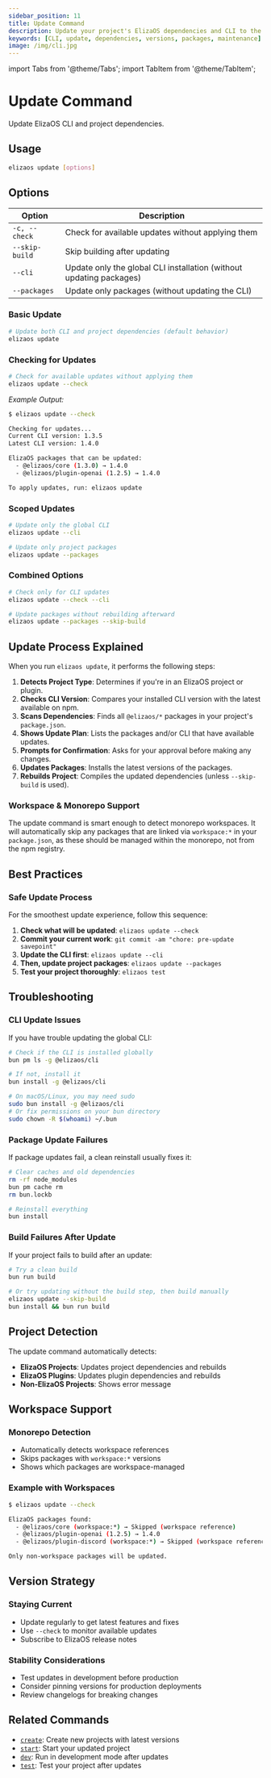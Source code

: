 ```yaml
---
sidebar_position: 11
title: Update Command
description: Update your project's ElizaOS dependencies and CLI to the latest published versions
keywords: [CLI, update, dependencies, versions, packages, maintenance]
image: /img/cli.jpg
---
```


import Tabs from '@theme/Tabs';
import TabItem from '@theme/TabItem';

# Update Command

Update ElizaOS CLI and project dependencies.

<Tabs>
<TabItem value="overview" label="Overview & Options" default>

## Usage

```bash
elizaos update [options]
```

## Options

| Option         | Description                                                         |
| -------------- | ------------------------------------------------------------------- |
| `-c, --check`  | Check for available updates without applying them                   |
| `--skip-build` | Skip building after updating                                        |
| `--cli`        | Update only the global CLI installation (without updating packages) |
| `--packages`   | Update only packages (without updating the CLI)                     |

</TabItem>
<TabItem value="examples" label="Examples">

### Basic Update

```bash
# Update both CLI and project dependencies (default behavior)
elizaos update
```

### Checking for Updates

```bash
# Check for available updates without applying them
elizaos update --check
```

_Example Output:_

```bash
$ elizaos update --check

Checking for updates...
Current CLI version: 1.3.5
Latest CLI version: 1.4.0

ElizaOS packages that can be updated:
  - @elizaos/core (1.3.0) → 1.4.0
  - @elizaos/plugin-openai (1.2.5) → 1.4.0

To apply updates, run: elizaos update
```

### Scoped Updates

```bash
# Update only the global CLI
elizaos update --cli

# Update only project packages
elizaos update --packages
```

### Combined Options

```bash
# Check only for CLI updates
elizaos update --check --cli

# Update packages without rebuilding afterward
elizaos update --packages --skip-build
```

</TabItem>
<TabItem value="guides" label="Guides & Concepts">

## Update Process Explained

When you run `elizaos update`, it performs the following steps:

1.  **Detects Project Type**: Determines if you're in an ElizaOS project or plugin.
2.  **Checks CLI Version**: Compares your installed CLI version with the latest available on npm.
3.  **Scans Dependencies**: Finds all `@elizaos/*` packages in your project's `package.json`.
4.  **Shows Update Plan**: Lists the packages and/or CLI that have available updates.
5.  **Prompts for Confirmation**: Asks for your approval before making any changes.
6.  **Updates Packages**: Installs the latest versions of the packages.
7.  **Rebuilds Project**: Compiles the updated dependencies (unless `--skip-build` is used).

### Workspace & Monorepo Support

The update command is smart enough to detect monorepo workspaces. It will automatically skip any packages that are linked via `workspace:*` in your `package.json`, as these should be managed within the monorepo, not from the npm registry.

## Best Practices

### Safe Update Process

For the smoothest update experience, follow this sequence:

1.  **Check what will be updated**: `elizaos update --check`
2.  **Commit your current work**: `git commit -am "chore: pre-update savepoint"`
3.  **Update the CLI first**: `elizaos update --cli`
4.  **Then, update project packages**: `elizaos update --packages`
5.  **Test your project thoroughly**: `elizaos test`

</TabItem>
<TabItem value="troubleshooting" label="Troubleshooting">

## Troubleshooting

### CLI Update Issues

If you have trouble updating the global CLI:

```bash
# Check if the CLI is installed globally
bun pm ls -g @elizaos/cli

# If not, install it
bun install -g @elizaos/cli

# On macOS/Linux, you may need sudo
sudo bun install -g @elizaos/cli
# Or fix permissions on your bun directory
sudo chown -R $(whoami) ~/.bun
```

### Package Update Failures

If package updates fail, a clean reinstall usually fixes it:

```bash
# Clear caches and old dependencies
rm -rf node_modules
bun pm cache rm
rm bun.lockb

# Reinstall everything
bun install
```

### Build Failures After Update

If your project fails to build after an update:

```bash
# Try a clean build
bun run build

# Or try updating without the build step, then build manually
elizaos update --skip-build
bun install && bun run build
```

</TabItem>
</Tabs>

## Project Detection

The update command automatically detects:

- **ElizaOS Projects**: Updates project dependencies and rebuilds
- **ElizaOS Plugins**: Updates plugin dependencies and rebuilds
- **Non-ElizaOS Projects**: Shows error message

## Workspace Support

### Monorepo Detection

- Automatically detects workspace references
- Skips packages with `workspace:*` versions
- Shows which packages are workspace-managed

### Example with Workspaces

```bash
$ elizaos update --check

ElizaOS packages found:
  - @elizaos/core (workspace:*) → Skipped (workspace reference)
  - @elizaos/plugin-openai (1.2.5) → 1.4.0
  - @elizaos/plugin-discord (workspace:*) → Skipped (workspace reference)

Only non-workspace packages will be updated.
```

## Version Strategy

### Staying Current

- Update regularly to get latest features and fixes
- Use `--check` to monitor available updates
- Subscribe to ElizaOS release notes

### Stability Considerations

- Test updates in development before production
- Consider pinning versions for production deployments
- Review changelogs for breaking changes

## Related Commands

- [`create`](./create.md): Create new projects with latest versions
- [`start`](./start.md): Start your updated project
- [`dev`](./dev.md): Run in development mode after updates
- [`test`](./test.md): Test your project after updates
